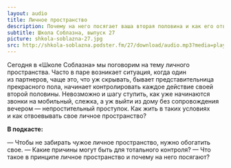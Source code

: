 ```yaml
---
layout: audio
title: Личное пространство
description: Почему на него посягает ваша вторая половина и как его отвоевывать?
subtitle: Школа Соблазна, выпуск 27
picture: shkola-soblazna-27.jpg
src: http://shkola-soblazna.podster.fm/27/download/audio.mp3?media=player
---
```


Сегодня в «Школе Соблазна» мы поговорим на тему личного пространства. Часто в паре возникает ситуация, когда один из партнеров, чаще это, что уж скрывать, бывает представительница прекрасного пола, начинает контролировать каждое действие своей второй половины. Невозможно и шагу ступить, как уже начинаются звонки на мобильный, слежка, а уж выйти из дому без сопровождения вечером — непростительный проступок. Как жить в таких условиях и как отвоевывать свое личное пространство?

**В подкасте:**

— Чтобы не забирать чужое личное пространство, нужно обогатить свое.
— Какие причины могут быть для тотального контроля?
— Что такое в принципе личное пространство и почему на него посягают? 
